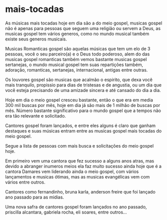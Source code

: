 # mais-tocadas

As músicas mais tocadas hoje em dia são a do meio gospel, musicas gospel não é apenas para pessoas que seguem uma religião ou servem a
Deus, as musicas gospel tem vários generos, como no mundo musical também existe seus generos musicais. 

 Musicas Romanticas gospel são aquelas músicas que tem um elo de 3 pessoas, você o seu parceiro(a) e o Deus todo poderoso, alem do das musicas gospel romanticas
 também vemos bastante musicas gospel sertanejas, o mundo musical gospel tem suas repartições também, adoração, romanticas, sertanejas, 
 internacional, antigas entre outras. 
 
 Os louvores gospel são musicas que acalmão o espirito, que dexa você mais tranquilo, propissio para dias de tristesas e de angustia, ou um dia que 
 você esteja precisando de uma amizade sincera e até cansado do dia a dia.
 
 Hoje em dia o meio gospel cresceu bastante, então o que era em media 300 mil buscas por mês, hoje em dia já são mais de 1 milhão de buscas por mês.
 Número bastante significativo para o mundo gospel que a tempos não era tão relevante e solicitado.
 
 Cantores gospel foram lançados, e entre eles alguns é claro que ganham destaques e suas músicas entram entre as musicas gospel mais tocadas do meio gospel.
 
 Segue a lista de pessoas com mais busca e solicitações do meio gospel hoje. 
 
  Em primeiro vem uma cantora que fez sucesso a alguns anos atras, mas devido a abranger inumeros meios ela faz muito sucesso ainda hoje que é a cantora Damares vem liderando ainda o meio gospel, com vários lançamentos e musicas ótimas, mas as musicas evangélicas vem com vários entre outros. 
  
  Cantores como fernandinho, bruna karla, anderson freire que foi lançado ano passado para as midias. 
  
  Uma nova safra de cantores gospel foram lançados no ano passado, priscilla alcantara, gabriela rocha, eli soares, entre outros...
  
  
 
